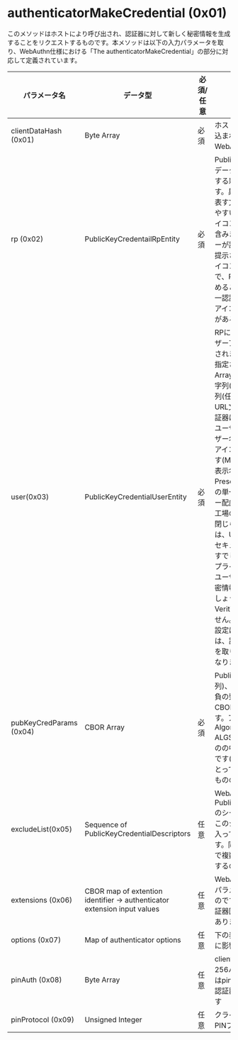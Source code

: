 # authenticatorMakeCredential (0x01)
このメソッドはホストにより呼び出され、認証器に対して新しく秘密情報を生成することをリクエストするものです。本メソッドは以下の入力パラメータを取り、WebAuthn仕様における「The authenticatorMakeCredential」の部分に対応して定義されています。

| パラメータ名 | データ型 | 必須/任意 | 定義 |
| --- | --- | --- | --- |
| clientDataHash (0x01) | Byte Array | 必須 | ホストによりコンテキストが埋め込まれたClientDataのHash。WebAuthnも参照のこと |
| rp (0x02) | PublicKeyCredentailRpEntity | 必須 | PublicKeyCredentialRpEntityのデータ構造はRPのデータと関連する新しい鍵ペアで構成されます。具体的にはRPのID、typeを表す文字列、人間にとってわかりやすいRPの表示名(任意)、RPアイコン画像のURL文字列(任意)を含みます。RPの表示名はユーザーが認証情報をを選択する際に提示されます。RP表示名及びアイコンURLについては任意なので、RPはプライバシーをより高めることも可能です。例えば、単一認証の場合、RPは表示名及びアイコンを表示したくないケースがあるでしょう。 |
| user(0x03) | PublicKeyCredentialUserEntity | 必須 | RPによって関連付けられるユーザーアカウントと鍵情報が記述されます。情報としては、RPで指定されたユーザーIDをByte Arrayにしたもの、ユーザー名文字列(任意)、ユーザー表示名文字列(任意)、ユーザーアイコンのURL文字列(任意)を含みます。認証器は生成された公開鍵情報とユーザーIDと紐づけますが、ユーザー名/ユーザー表示名/ユーザーアイコンと紐付けることもできます(MAY)。ユーザー名、ユーザー表示名、URLが任意なのはUser Presenseのみを求めるケースでの単一認証におけるプライバシー配慮のためです。具体的には、工場のフロアのように物理的に閉じられた特定の環境においては、UPさえあればRPの効率及びセキュリティニーズをうまく満たすでしょう。そのような環境ではプライバシー保護の観点から、ユーザー名、表示名及びURLは秘密情報として扱われる方が良いでしょう。また、この情報はUser Veriticationなしには使用できません。UVをサポートしていても設定はされていないデバイスでは、設定を行うことでこの情報を取り出すことができるようになります。 |
| pubKeyCredParams (0x04) | CBOR Array | 必須 | PublicKeyCredentialType(文字列)、暗号アルゴリズム(正または負の整数)を情報として含むCBORオブジェクトシーケンスです。アルゴルズムはIANA COSE Algorithms(IANA-COSE-ALGS-REG)で定義されているものの中から選択されているべきです(SHOULD)。並び順はRPにとって優先度が高いものから低いものの順になっています。 |
| excludeList(0x05) | Sequence of PublicKeyCredentialDescriptors | 任意 | WebAuthnで指定されたPublicKeyCredentialDescriptorsのシーケンスです。認証器はもしこのシーケンス内に自身の情報が入っている場合エラーを返します。同じユーザーが一つの認証器で複数のアカウント情報を登録するのRP側で制限できます。 |
| extensions (0x06) | CBOR map of extention identifier -> authenticator extension input values | 任意 | WebAuthnで指定され、認証器のパラメータ操作に影響を与えるものです。これらのパラメータは認証器固有のものである可能性があります。 |
| options (0x07) | Map of authenticator options | 任意 | 下の表で指定されるパラメータに影響を与えます。 |
| pinAuth (0x08) | Byte Array | 任意 | clientDataHashのHMAC-SHA-256ハッシュの最初の16バイトはpinToken(プラットフォームが認証器から取得)として使われます |
| pinProtocol (0x09) | Unsigned Integer | 任意 | クライアントによって指定されたPINプロトコルバージョン |
